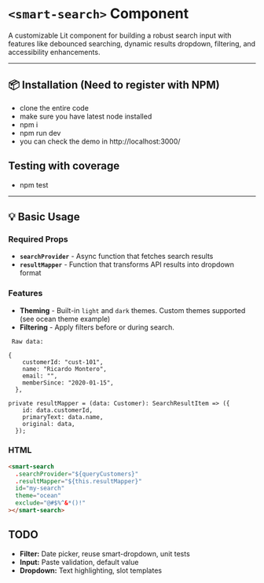 # `<smart-search>` Component

A customizable Lit component for building a robust search input with features like debounced searching, dynamic results dropdown, filtering, and accessibility enhancements.

---

## 📦 Installation (Need to register with NPM)

- clone the entire code
- make sure you have latest node installed
- npm i
- npm run dev
- you can check the demo in http://localhost:3000/

## Testing with coverage

- npm test

---

## 💡 Basic Usage

### Required Props

- **`searchProvider`** - Async function that fetches search results
- **`resultMapper`** - Function that transforms API results into dropdown format

### Features

- **Theming** - Built-in `light` and `dark` themes. Custom themes supported (see ocean theme example)
- **Filtering** - Apply filters before or during search.

```
 Raw data:

{
    customerId: "cust-101",
    name: "Ricardo Montero",
    email: "",
    memberSince: "2020-01-15",
  },
```

```
private resultMapper = (data: Customer): SearchResultItem => ({
    id: data.customerId,
    primaryText: data.name,
    original: data,
  });
```

### HTML

```html
<smart-search
  .searchProvider="${queryCustomers}"
  .resultMapper="${this.resultMapper}"
  id="my-search"
  theme="ocean"
  exclude="@#$%^&*()!"
></smart-search>
```

## TODO

- **Filter:** Date picker, reuse smart-dropdown, unit tests
- **Input:** Paste validation, default value
- **Dropdown:** Text highlighting, slot templates
